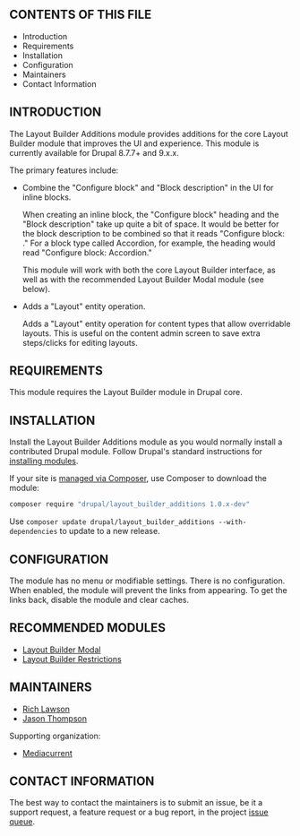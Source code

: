 CONTENTS OF THIS FILE
---------------------

 * Introduction
 * Requirements
 * Installation
 * Configuration
 * Maintainers
 * Contact Information


INTRODUCTION
------------

The Layout Builder Additions module provides additions for the core Layout 
Builder module that improves the UI and experience. This module is currently 
available for Drupal 8.7.7+ and 9.x.x.

The primary features include:

* Combine the "Configure block" and "Block description" in the UI for inline
blocks.

  When creating an inline block, the "Configure block" heading and the "Block
  description" take up quite a bit of space. It would be better for the block
  description to be combined so that it reads "Configure block: ." For a block
  type called Accordion, for example, the heading would read "Configure block:
  Accordion."

  This module will work with both the core Layout Builder interface, as well as
  with the recommended Layout Builder Modal module (see below).

* Adds a "Layout" entity operation.

  Adds a "Layout" entity operation for content types that allow overridable
  layouts. This is useful on the content admin screen to save extra steps/clicks
  for editing layouts.


REQUIREMENTS
------------

This module requires the Layout Builder module in Drupal core.


INSTALLATION
------------

Install the Layout Builder Additions module as you would normally install a 
contributed Drupal module. Follow Drupal's standard instructions for 
[installing modules](https://www.drupal.org/docs/extending-drupal/installing-modules).

If your site is [managed via Composer](https://www.drupal.org/node/2718229), use
Composer to download the module:

   ```sh
   composer require "drupal/layout_builder_additions 1.0.x-dev"
   ```

Use ```composer update drupal/layout_builder_additions --with-dependencies```
to update to a new release.


CONFIGURATION
-------------

The module has no menu or modifiable settings. There is no configuration. When
enabled, the module will prevent the links from appearing. To get the links
back, disable the module and clear caches.


RECOMMENDED MODULES
-------------------

* [Layout Builder Modal](https://www.drupal.org/project/layout_builder_modal)
* [Layout Builder Restrictions](https://www.drupal.org/project/layout_builder_restrictions)


MAINTAINERS
-----------

* [Rich Lawson](https://www.drupal.org/u/rklawson)
* [Jason Thompson](https://www.drupal.org/u/galactus86)

Supporting organization:

* [Mediacurrent](https://www.mediacurrent.com)


CONTACT INFORMATION
-------------------

The best way to contact the maintainers is to submit an issue, be it a support
request, a feature request or a bug report, in the project
[issue queue](https://www.drupal.org/project/issues/layout_builder_additions).
